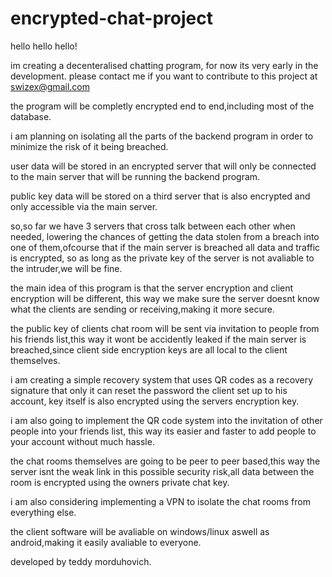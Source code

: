 # encrypted-chat-project

hello hello hello!

im creating a decenteralised chatting program, for now its very early in the development.
please contact me if you want to contribute to this project at swizex@gmail.com

the program will be completly encrypted end to end,including most of the database.

i am planning on isolating all the parts of the backend program in order to minimize the risk of
it being breached.

user data will be stored in an encrypted server that will only be connected to the main server that
will be running the backend program.

public key data will be stored on a third server that is also encrypted and only accessible via the main
server.

so,so far we have 3 servers that cross talk between each other when needed, lowering the chances of
getting the data stolen from a breach into one of them,ofcourse that if the main server is breached
all data and traffic is encrypted, so as long as the private key of the server is not avaliable to the
intruder,we will be fine.

the main idea of this program is that the server encryption and client encryption will be different,
this way we make sure the server doesnt know what the clients are sending or receiving,making it more secure.

the public key of clients chat room will be sent via invitation to people from his friends list,this way it
wont be accidently leaked if the main server is breached,since client side encryption keys are all local
to the client themselves.

i am creating a simple recovery system that uses QR codes as a recovery signature that only it can reset the 
password the client set up to his account, key itself is also encrypted using the servers encryption key.

i am also going to implement the QR code system into the invitation of other people into your friends list,
this way its easier and faster to add people to your account without much hassle.

the chat rooms themselves are going to be peer to peer based,this way the server isnt the weak link in this possible
security risk,all data between the room is encrypted using the owners private chat key.

i am also considering implementing a VPN to isolate the chat rooms from everything else.

the client software will be avaliable on windows/linux aswell as android,making it easily avaliable
to everyone.

developed by teddy morduhovich.
